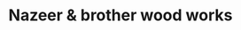 ---
title: "Nazeer & brother wood works"
url: /karachi/nazeer-und-brother-wood-works/
shop: Allgemein
---